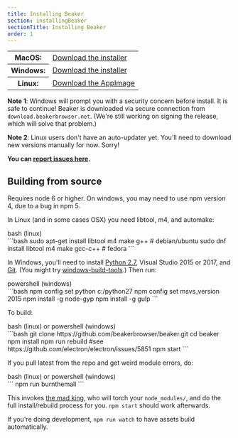 ```yaml
---
title: Installing Beaker
section: installingBeaker
sectionTitle: Installing Beaker
order: 1
---
```


<table class="install-options basic-table">
  <tr>
    <th>MacOS:</th>
    <td>
      <i class="fa fa-apple"></i>
      <a href="https://github.com/beakerbrowser/beaker/releases/download/0.8.0-prerelease.5/beaker-browser-0.8.0-prerelease.5-x86_64.AppImage">Download the installer</a>
    </td>
  </tr>
  <tr>
    <th>Windows:</th>
    <td>
      <i class="fa fa-windows"></i>
      <a href="https://github.com/beakerbrowser/beaker/releases/download/0.8.0-prerelease.5/beaker-browser-setup-0.8.0-prerelease.5.exe">Download the installer</a>
    </td>
  </tr>
  <tr>
    <th>Linux:</th>
    <td>
      <i class="fa fa-linux"></i>
      <a href="https://github.com/beakerbrowser/beaker/releases/download/0.8.0-prerelease.5/beaker-browser-0.8.0-prerelease.5-x86_64.AppImage">Download the AppImage</a>
    </td>
  </tr>
</table>

**Note 1**: Windows will prompt you with a security concern before install. It is safe to continue! Beaker is downloaded via secure connection from <code>download.beakerbrowser.net</code>. (We're still working on signing the release, which will solve that problem.)

**Note 2**: Linux users don't have an auto-updater yet. You'll need to download new versions manually for now. Sorry!

**You can [report issues here](https://github.com/beakerbrowser/beaker/issues).**

## Building from source

Requires node 6 or higher. On windows, you may need to use npm version 4, due to a bug in npm 5.

In Linux (and in some cases OSX) you need libtool, m4, and automake:

<figcaption class="code">bash (linux)</figcaption>
```bash
sudo apt-get install libtool m4 make g++  # debian/ubuntu
sudo dnf install libtool m4 make gcc-c++  # fedora
```

In Windows, you'll need to install [Python 2.7](https://www.python.org/downloads/release/python-2711/), Visual Studio 2015 or 2017, and [Git](https://git-scm.com/download/win). (You might try [windows-build-tools](https://www.npmjs.com/package/windows-build-tools).) Then run:

<figcaption class="code">powershell (windows)</figcaption>
```bash
npm config set python c:/python27
npm config set msvs_version 2015
npm install -g node-gyp
npm install -g gulp
```

To build:

<figcaption class="code">bash (linux) or powershell (windows)</figcaption>
```bash
git clone https://github.com/beakerbrowser/beaker.git
cd beaker
npm install
npm run rebuild #see https://github.com/electron/electron/issues/5851
npm start
```

If you pull latest from the repo and get weird module errors, do:

<figcaption class="code">bash (linux) or powershell (windows)</figcaption>
```
npm run burnthemall
```

This invokes [the mad king](http://nerdist.com/wp-content/uploads/2016/05/the-mad-king-game-of-thrones.jpg), who will torch your `node_modules/`, and do the full install/rebuild process for you.
`npm start` should work afterwards.

If you're doing development, `npm run watch` to have assets build automatically.
